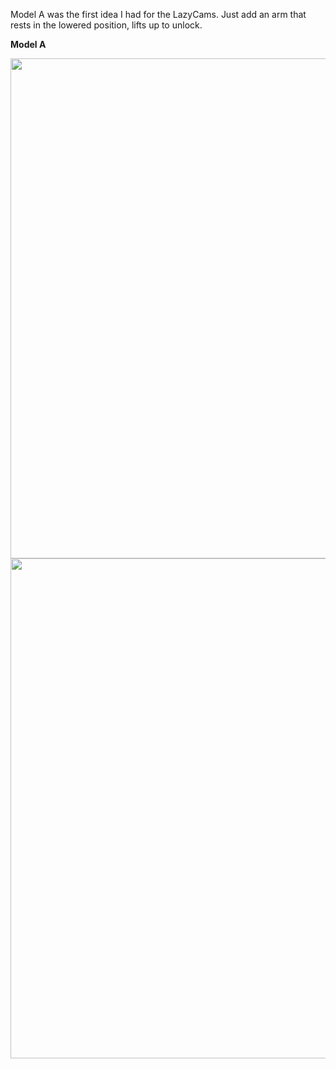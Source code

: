   Model A was the first idea I had for the LazyCams. Just add an arm that rests in the lowered position, lifts up to unlock.


**Model A**

<img src="https://github.com/akinferno/Voron0/assets/48421845/baf4d7b9-1caa-4b8a-b95f-0f0222974073" width="800" />

<img src="https://github.com/akinferno/Voron0/assets/48421845/2abf5e61-78a8-481e-b3b9-96399e92bac3" width="800" />
